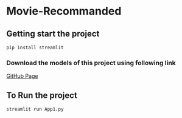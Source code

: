 # Movie-Recommanded
## Getting start the project
`pip install streamlit`
### Download the models of this project using following link
[GitHub Page]([url](https://github.com/utsav2501/Movie-Recommanded/tree/main/models)https://github.com/utsav2501/Movie-Recommanded/tree/main/models)
## To Run the project
`streamlit run App1.py`

